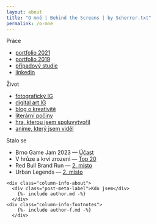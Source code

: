 ```yaml
---
layout: about
title: "O mně | Behind the Screens | by Scherrer.txt"
permalink: /o-mne
---
```


<div class="columns-wrapper-author">
  <div class="column-side-sect-work">
    <div class="post-meta-label">Práce</div>
      <ul>
        <li><a href="https://www.youtube.com/watch?v=83nB-VfMSm4">portfolio 2021</a></li>
        <li><a href="https://www.youtube.com/watch?v=2zji-PUT1wI">portfolio 2019</a></li>
        <li><a href="http://be.net/scherrer">případový studie</a></li>
        <li><a href="https://www.linkedin.com/in/scherrer-jpg">linkedin</a></li>
      </ul>
  </div>

  <div class="column-side-sect-life">
    <div class="post-meta-label">Život</div>
      <ul>
        <li><a href="https://instagr.am/scherrer.jpg">fotografický IG</a></li>
        <li><a href="https://instagr.am/scherrer.psd">digital art IG</a></li>
        <li><a href="https://scherrer-txt.github.io/bts/">blog o kreativitě</a></li>
        <li><a href="https://www.goodreads.com/author/show/6589508.Kevin_Wulfric_Scherrer">literární počiny</a></li>
        <li><a href="https://its-lea-b.itch.io/does-it-matter">hra, kterou jsem spoluvytvořil</a></li>
        <li><a href="https://anilist.co/user/scherrer/animelist">anime, který jsem viděl</a></li>
      </ul>
  </div>

  <div class="column-side-sect-achiev">
    <div class="post-meta-label">Stalo se</div>
      <ul>
        <li>Brno Game Jam 2023 — <a href="https://itch.io/jam/brno-game-jam-2023">Účast</a></li>
        <li>V hrůze a krvi zrozeni — <a href="https://www.knihydobrovsky.cz/akce-a-slevy/detail/velka-povidkova-soutez-3">Top 20</a></li>
        <li>Red Bull Brand Run — <a href="https://www.advertia.cz/redbull/">2. místo</a></li>
        <li>Urban Legends — <a href="https://www.facebook.com/urbanlegendy/posts/pfbid02HiAbfAwN4JDNUWYRXhox51BDwKR4fTShc7qU8oqJYNb9WmnVyxkvM6dtJif9cwoVl?__cft__[0]=AZVTPVBVU8r9WPvb1iZbCwzh8K_Jah5f2C9rEax_ay4FKQ6PZv9V9Zzd4fNIAM0-YhSHMdTk5W5AxBR-MmUXj3LLLQC2ymeNxwG9KPpaDjDGco51OrPPNWKlWHcQaNyClvdZWpLCc27OPE8YKb136d56&__tn__=%2CO%2CP-R">2. místo</a></li>
      </ul>
  </div>
<!--
  <div class="column-side-sect-flex">
    <div class="post-meta-label">Flexzóna</div>
      {% for section in site.data.about.flexzona %}
        <ul>
          {% for item in section.list %}
            <li>{{ item.text | markdownify }}</li>
          {% endfor %}
        </ul>
      {% endfor %}
  </div>-->

    <div class="column-info-about">
      <div class="post-meta-label">Kdo jsem</div>
        {%- include author.md -%}
      </div>
    <div class="column-info-footnotes">
        {%- include author-f.md -%}
      </div>
</div>